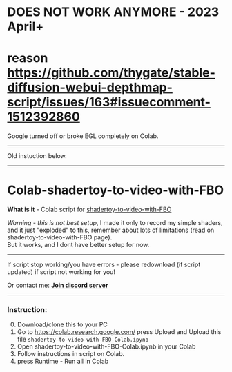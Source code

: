 
# DOES NOT WORK ANYMORE - 2023 April+

# reason https://github.com/thygate/stable-diffusion-webui-depthmap-script/issues/163#issuecomment-1512392860

Google turned off or broke EGL completely on Colab.

___

Old instuction below.
___

# Colab-shadertoy-to-video-with-FBO

**What is it** - Colab script for [shadertoy-to-video-with-FBO](https://github.com/danilw/shadertoy-to-video-with-FBO)

*Warning* - *this is not best setup*, I made it only to record my simple shaders, and it just "exploded" to this, remember about lots of limitations (read on shadertoy-to-video-with-FBO page).\
But it works, and I dont have better setup for now.
___

If script stop working/you have errors - please redownload (if script updated) if script not working for you!

Or contact me: [**Join discord server**](https://discord.gg/JKyqWgt)
___

### Instruction:

0. Download/clone this to your PC
1. Go to https://colab.research.google.com/ press Upload and Upload this file `shadertoy-to-video-with-FBO-Colab.ipynb`
2. Open shadertoy-to-video-with-FBO-Colab.ipynb in your Colab
3. Follow instructions in script on Colab.
4. press Runtime - Run all in Colab



